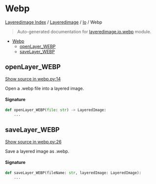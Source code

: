 # Webp

[Layeredimage Index](../../README.md#layeredimage-index) /
[Layeredimage](../index.md#layeredimage) /
[Io](./index.md#io) /
Webp

> Auto-generated documentation for [layeredimage.io.webp](../../../../layeredimage/io/webp.py) module.

- [Webp](#webp)
  - [openLayer_WEBP](#openlayer_webp)
  - [saveLayer_WEBP](#savelayer_webp)

## openLayer_WEBP

[Show source in webp.py:14](../../../../layeredimage/io/webp.py#L14)

Open a .webp file into a layered image.

#### Signature

```python
def openLayer_WEBP(file: str) -> LayeredImage:
    ...
```



## saveLayer_WEBP

[Show source in webp.py:26](../../../../layeredimage/io/webp.py#L26)

Save a layered image as .webp.

#### Signature

```python
def saveLayer_WEBP(fileName: str, layeredImage: LayeredImage):
    ...
```